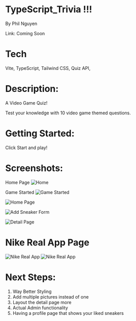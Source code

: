 # TypeScript_Trivia !!!
By Phil Nguyen

Link: Coming Soon


# Tech
Vite, TypeScript, Tailwind CSS, Quiz API,

# Description:

A Video Game Quiz!

Test your knowledge with 10 video game themed questions.

# Getting Started:
Click Start and play!


# Screenshots:

Home Page
![Home](https://imgur.com/ybaO2kQ.png)

Game Started
![Game Started](https://imgur.com/hNYnIXt.png)

![Home Page](https://i.imgur.com/OMNUpQ1.png)

![Add Sneaker Form](https://imgur.com/tq6LvJV.png)

![Detail Page](https://i.imgur.com/Dus5cda.png)

# Nike Real App Page
![Nike Real App](https://i.imgur.com/mmkA4Wc.png)
![Nike Real App](https://i.imgur.com/idGZEXL.png)




# Next Steps:

1. Way Better Styling
2. Add multiple pictures instead of one
3. Layout the detail page more
4. Actual Admin functionality
5. Having a profile page that shows your liked sneakers
